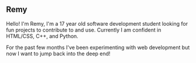 ## Remy

Hello! I'm Remy, I'm a 17 year old software development student looking for fun projects to contribute to and use.
Currently I am confident in HTML/CSS, C++, and Python. 

For the past few months I've been experimenting with web development but now I want to jump back into the deep end!







<!--
**RemySzpuuk/RemySzpuuk** is a ✨ _special_ ✨ repository because its `README.md` (this file) appears on your GitHub profile.

Here are some ideas to get you started:

- 🔭 I’m currently working on ...
- 🌱 I’m currently learning ...
- 👯 I’m looking to collaborate on ...
- 🤔 I’m looking for help with ...
- 💬 Ask me about ...
- 📫 How to reach me: ...
- 😄 Pronouns: ...
- ⚡ Fun fact: ...
-->
